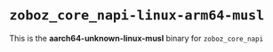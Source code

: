 # `zoboz_core_napi-linux-arm64-musl`

This is the **aarch64-unknown-linux-musl** binary for `zoboz_core_napi`
